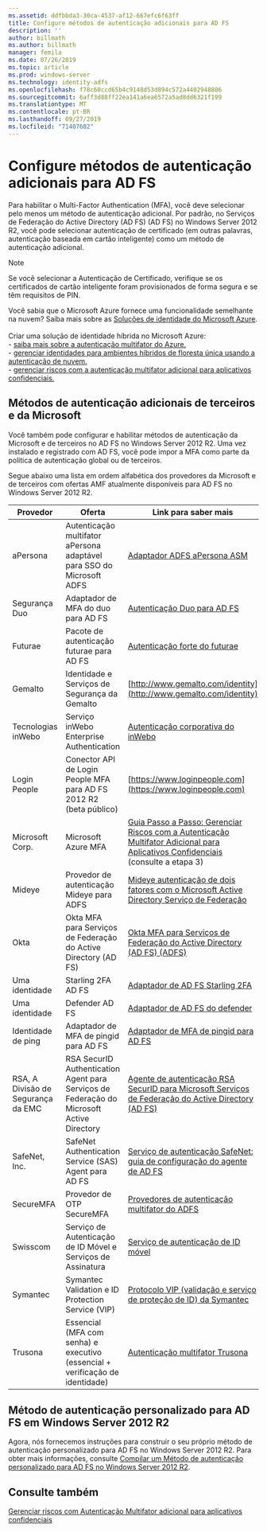 ```yaml
---
ms.assetid: ddfbbda3-30ca-4537-af12-667efc6f63ff
title: Configure métodos de autenticação adicionais para AD FS
description: ''
author: billmath
ms.author: billmath
manager: femila
ms.date: 07/26/2019
ms.topic: article
ms.prod: windows-server
ms.technology: identity-adfs
ms.openlocfilehash: f78c60ccd65b4c9148d53d894c572a4402948806
ms.sourcegitcommit: 6aff3d88ff22ea141a6ea6572a5ad8dd6321f199
ms.translationtype: MT
ms.contentlocale: pt-BR
ms.lasthandoff: 09/27/2019
ms.locfileid: "71407682"
---
```

# <a name="configure-additional-authentication-methods-for-ad-fs"></a>Configure métodos de autenticação adicionais para AD FS

Para habilitar o Multi-Factor Authentication (MFA), você deve selecionar pelo menos um método de autenticação adicional. Por padrão, no Serviços de Federação do Active Directory (AD FS) (AD FS) no Windows Server 2012 R2, você pode selecionar autenticação de certificado (em outras palavras, autenticação baseada em cartão inteligente) como um método de autenticação adicional.

> [!NOTE]
> Se você selecionar a Autenticação de Certificado, verifique se os certificados de cartão inteligente foram provisionados de forma segura e se têm requisitos de PIN.

Você sabia que o Microsoft Azure fornece uma funcionalidade semelhante na nuvem? Saiba mais sobre as [Soluções de identidade do Microsoft Azure](http://aka.ms/m2w274).<br /><br />Criar uma solução de identidade híbrida no Microsoft Azure:<br /> - [saiba mais sobre a autenticação multifator do Azure.](http://aka.ms/ey6o9r)<br /> - [gerenciar identidades para ambientes híbridos de floresta única usando a autenticação de nuvem.](http://aka.ms/g1jat8)<br /> - [gerenciar riscos com a autenticação multifator adicional para aplicativos confidenciais.](http://aka.ms/kt1bbm)

## <a name="microsoft-and-third-party-additional-authentication-methods"></a>Métodos de autenticação adicionais de terceiros e da Microsoft
Você também pode configurar e habilitar métodos de autenticação da Microsoft e de terceiros no AD FS no Windows Server 2012 R2. Uma vez instalado e registrado com AD FS, você pode impor a MFA como parte da política de autenticação global ou de terceiros.

Segue abaixo uma lista em ordem alfabética dos provedores da Microsoft e de terceiros com ofertas AMF atualmente disponíveis para AD FS no Windows Server 2012 R2.

|Provedor|Oferta|Link para saber mais|
|-|-|-| 
|aPersona|Autenticação multifator aPersona adaptável para SSO do Microsoft ADFS|[Adaptador ADFS aPersona ASM](https://www.apersona.com/adfs)|
|Segurança Duo|Adaptador de MFA do duo para AD FS|[Autenticação Duo para AD FS](https://duo.com/docs/adfs)|
|Futurae|Pacote de autenticação futurae para AD FS|[Autenticação forte do futurae](https://futurae.com)|
|Gemalto|Identidade e Serviços de Segurança da Gemalto|[http://www.gemalto.com/identity](http://www.gemalto.com/identity)|
|Tecnologias inWebo|Serviço inWebo Enterprise Authentication|[Autenticação corporativa do inWebo](http://www.inwebo.com)|
|Login People|Conector API de Login People MFA para AD FS 2012 R2 (beta público)|[https://www.loginpeople.com](https://www.loginpeople.com)|
|Microsoft Corp.|Microsoft Azure MFA|[Guia Passo a Passo: Gerenciar Riscos com a Autenticação Multifator Adicional para Aplicativos Confidenciais](https://technet.microsoft.com/library/dn280946.aspx) (consulte a etapa 3)|
Mideye | Provedor de autenticação Mideye para ADFS | [Mideye autenticação de dois fatores com o Microsoft Active Directory Serviço de Federação](https://www.mideye.com/support/administrators/documentation/integration/microsoft-adfs/)|
|Okta | Okta MFA para Serviços de Federação do Active Directory (AD FS) | [Okta MFA para Serviços de Federação do Active Directory (AD FS) (ADFS)](https://help.okta.com/en/prod/Content/Topics/integrations/adfs-okta-int.htm)|
|Uma identidade| Starling 2FA AD FS|[Adaptador de AD FS Starling 2FA](https://www.oneidentity.com/products/starling-two-factor-authentication/)|
|Uma identidade| Defender AD FS|[Adaptador de AD FS do defender](https://www.oneidentity.com/products/defender/)|
|Identidade de ping|Adaptador de MFA de pingid para AD FS|[Adaptador de MFA de pingid para AD FS](https://documentation.pingidentity.com/pingid/pingidAdminGuide/index.shtml#pid_c_PingIDforADFSSSO.html)|
|RSA, A Divisão de Segurança da EMC|RSA SecurID Authentication Agent para Serviços de Federação do Microsoft Active Directory|[Agente de autenticação RSA SecurID para Microsoft Serviços de Federação do Active Directory (AD FS)](http://www.emc.com/security/rsa-securid/rsa-authentication-agents/microsoft-ad-fs.htm)|
|SafeNet, Inc.|SafeNet Authentication Service (SAS) Agent para AD FS|[Serviço de autenticação SafeNet: guia de configuração do agente de AD FS](http://www.safenet-inc.com/resources/integration-guide/data-protection/Safenet_Authentication_Service/SafeNet_Authentication_Service__AD_FS_Agent_Configuration_Guide/?langtype=1033)|
|SecureMFA|Provedor de OTP SecureMFA| [Provedores de autenticação multifator do ADFS](https://www.securemfa.com/)|
|Swisscom|Serviço de Autenticação de ID Móvel e Serviços de Assinatura|[Serviço de autenticação de ID móvel](http://swisscom.ch/mid)|
|Symantec|Symantec Validation e ID Protection Service (VIP)|[Protocolo VIP (validação e serviço de proteção de ID) da Symantec](http://www.symantec.com/vip-authentication-service)|
|Trusona|Essencial (MFA com senha) e executivo (essencial + verificação de identidade)| [Autenticação multifator Trusona](https://www.trusona.com/solution-overview/)|


## <a name="custom-authentication-method-for-ad-fs-in-windows-server-2012-r2"></a>Método de autenticação personalizado para AD FS em Windows Server 2012 R2
Agora, nós fornecemos instruções para construir o seu próprio método de autenticação personalizado para AD FS no Windows Server 2012 R2. Para obter mais informações, consulte [Compilar um Método de autenticação personalizado para AD FS no Windows Server 2012 R2](https://go.microsoft.com/fwlink/?LinkID=511980).

## <a name="see-also"></a>Consulte também
[Gerenciar riscos com Autenticação Multifator adicional para aplicativos confidenciais](Manage-Risk-with-Additional-Multi-Factor-Authentication-for-Sensitive-Applications.md)


